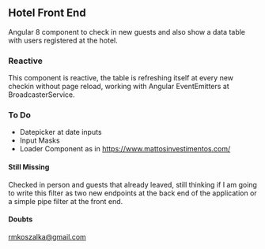 ## Hotel Front End

Angular 8 component to check in new guests and also show a data table with users registered 
at the hotel.

### Reactive
This component is reactive, the table is refreshing itself at every new checkin without
page reload, working with Angular EventEmitters at BroadcasterService.

### To Do

- Datepicker at date inputs
- Input Masks
- Loader Component as in https://www.mattosinvestimentos.com/

#### Still Missing
Checked in person and guests that already leaved, still thinking if I am going to write
this filter as two new endpoints at the back end of the application or a simple pipe filter
at the front end.


#### Doubts
rmkoszalka@gmail.com

